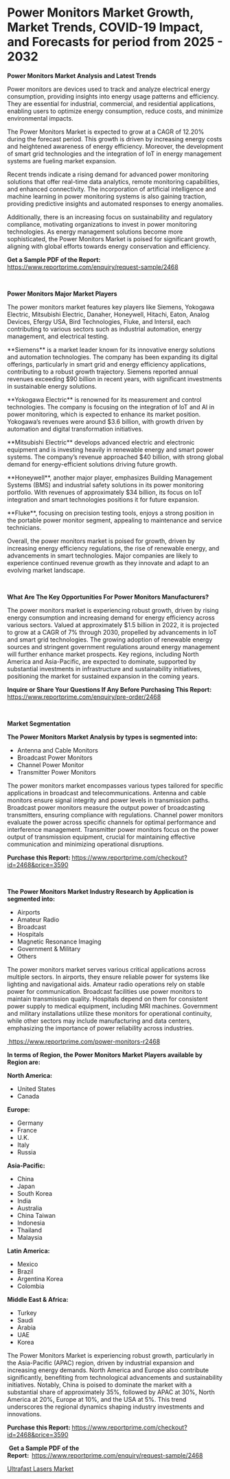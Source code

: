 <p><h1>Power Monitors Market Growth, Market Trends, COVID-19 Impact, and Forecasts for period from 2025 - 2032</h1></p><p><strong>Power Monitors Market Analysis and Latest Trends</strong></p>
<p><p>Power monitors are devices used to track and analyze electrical energy consumption, providing insights into energy usage patterns and efficiency. They are essential for industrial, commercial, and residential applications, enabling users to optimize energy consumption, reduce costs, and minimize environmental impacts. </p><p>The Power Monitors Market is expected to grow at a CAGR of 12.20% during the forecast period. This growth is driven by increasing energy costs and heightened awareness of energy efficiency. Moreover, the development of smart grid technologies and the integration of IoT in energy management systems are fueling market expansion. </p><p>Recent trends indicate a rising demand for advanced power monitoring solutions that offer real-time data analytics, remote monitoring capabilities, and enhanced connectivity. The incorporation of artificial intelligence and machine learning in power monitoring systems is also gaining traction, providing predictive insights and automated responses to energy anomalies. </p><p>Additionally, there is an increasing focus on sustainability and regulatory compliance, motivating organizations to invest in power monitoring technologies. As energy management solutions become more sophisticated, the Power Monitors Market is poised for significant growth, aligning with global efforts towards energy conservation and efficiency.</p></p>
<p><strong>Get a Sample PDF of the Report:&nbsp;</strong> <a href="https://www.reportprime.com/enquiry/request-sample/2468?utm_campaign=2269&utm_medium=2&utm_source=Github&utm_content=ia&utm_term=18032025&utm_id=power-monitors">https://www.reportprime.com/enquiry/request-sample/2468</a></p>
<p>&nbsp;</p>
<p><strong>Power Monitors Major Market Players</strong></p>
<p><p>The power monitors market features key players like Siemens, Yokogawa Electric, Mitsubishi Electric, Danaher, Honeywell, Hitachi, Eaton, Analog Devices, Efergy USA, Bird Technologies, Fluke, and Intersil, each contributing to various sectors such as industrial automation, energy management, and electrical testing.</p><p>**Siemens** is a market leader known for its innovative energy solutions and automation technologies. The company has been expanding its digital offerings, particularly in smart grid and energy efficiency applications, contributing to a robust growth trajectory. Siemens reported annual revenues exceeding $90 billion in recent years, with significant investments in sustainable energy solutions.</p><p>**Yokogawa Electric** is renowned for its measurement and control technologies. The company is focusing on the integration of IoT and AI in power monitoring, which is expected to enhance its market position. Yokogawa’s revenues were around $3.6 billion, with growth driven by automation and digital transformation initiatives.</p><p>**Mitsubishi Electric** develops advanced electric and electronic equipment and is investing heavily in renewable energy and smart power systems. The company’s revenue approached $40 billion, with strong global demand for energy-efficient solutions driving future growth.</p><p>**Honeywell**, another major player, emphasizes Building Management Systems (BMS) and industrial safety solutions in its power monitoring portfolio. With revenues of approximately $34 billion, its focus on IoT integration and smart technologies positions it for future expansion.</p><p>**Fluke**, focusing on precision testing tools, enjoys a strong position in the portable power monitor segment, appealing to maintenance and service technicians.</p><p>Overall, the power monitors market is poised for growth, driven by increasing energy efficiency regulations, the rise of renewable energy, and advancements in smart technologies. Major companies are likely to experience continued revenue growth as they innovate and adapt to an evolving market landscape.</p></p>
<p>&nbsp;</p>
<p><strong>What Are The Key Opportunities For Power Monitors Manufacturers?</strong></p>
<p><p>The power monitors market is experiencing robust growth, driven by rising energy consumption and increasing demand for energy efficiency across various sectors. Valued at approximately $1.5 billion in 2022, it is projected to grow at a CAGR of 7% through 2030, propelled by advancements in IoT and smart grid technologies. The growing adoption of renewable energy sources and stringent government regulations around energy management will further enhance market prospects. Key regions, including North America and Asia-Pacific, are expected to dominate, supported by substantial investments in infrastructure and sustainability initiatives, positioning the market for sustained expansion in the coming years.</p></p>
<p><strong>Inquire or Share Your Questions If Any Before Purchasing This Report:</strong> <a href="https://www.reportprime.com/enquiry/pre-order/2468?utm_campaign=2269&utm_medium=2&utm_source=Github&utm_content=ia&utm_term=18032025&utm_id=power-monitors">https://www.reportprime.com/enquiry/pre-order/2468</a></p>
<p>&nbsp;</p>
<p><strong>Market Segmentation</strong></p>
<p><strong>The Power Monitors Market Analysis by types is segmented into:</strong></p>
<p><ul><li>Antenna and Cable Monitors</li><li>Broadcast Power Monitors</li><li>Channel Power Monitor</li><li>Transmitter Power Monitors</li></ul></p>
<p><p>The power monitors market encompasses various types tailored for specific applications in broadcast and telecommunications. Antenna and cable monitors ensure signal integrity and power levels in transmission paths. Broadcast power monitors measure the output power of broadcasting transmitters, ensuring compliance with regulations. Channel power monitors evaluate the power across specific channels for optimal performance and interference management. Transmitter power monitors focus on the power output of transmission equipment, crucial for maintaining effective communication and minimizing operational disruptions.</p></p>
<p><strong>Purchase this Report:&nbsp;</strong><a href="https://www.reportprime.com/checkout?id=2468&price=3590&utm_campaign=2269&utm_medium=2&utm_source=Github&utm_content=ia&utm_term=18032025&utm_id=power-monitors">https://www.reportprime.com/checkout?id=2468&price=3590</a></p>
<p>&nbsp;</p>
<p><strong>The Power Monitors Market Industry Research by Application is segmented into:</strong></p>
<p><ul><li>Airports</li><li>Amateur Radio</li><li>Broadcast</li><li>Hospitals</li><li>Magnetic Resonance Imaging</li><li>Government & Military</li><li>Others</li></ul></p>
<p><p>The power monitors market serves various critical applications across multiple sectors. In airports, they ensure reliable power for systems like lighting and navigational aids. Amateur radio operations rely on stable power for communication. Broadcast facilities use power monitors to maintain transmission quality. Hospitals depend on them for consistent power supply to medical equipment, including MRI machines. Government and military installations utilize these monitors for operational continuity, while other sectors may include manufacturing and data centers, emphasizing the importance of power reliability across industries.</p></p>
<p><a href="https://www.reportprime.com/power-monitors-r2468?utm_campaign=2269&utm_medium=2&utm_source=Github&utm_content=ia&utm_term=18032025&utm_id=power-monitors">&nbsp;https://www.reportprime.com/power-monitors-r2468</a></p>
<p><strong>In terms of Region, the Power Monitors Market Players available by Region are:</strong></p>
<p>
    <p> <strong> North America: </strong>
        <ul>
            <li>United States</li>
            <li>Canada</li>
        </ul>
        </p> 
    <p> <strong> Europe: </strong>
        <ul>
            <li>Germany</li>
            <li>France</li>
            <li>U.K.</li>
            <li>Italy</li>
            <li>Russia</li>
        </ul>
        </p> 
    <p> <strong> Asia-Pacific: </strong>
        <ul>
            <li>China</li>
            <li>Japan</li>
            <li>South Korea</li>
            <li>India</li>
            <li>Australia</li>
            <li>China Taiwan</li>
            <li>Indonesia</li>
            <li>Thailand</li>
            <li>Malaysia</li>
        </ul>
        </p> 
    <p> <strong> Latin America: </strong>
        <ul>
            <li>Mexico</li>
            <li>Brazil</li>
            <li>Argentina Korea</li>
            <li>Colombia</li>
        </ul>
        </p> 
    <p> <strong> Middle East & Africa: </strong>
        <ul>
            <li>Turkey</li>
            <li>Saudi</li>
            <li>Arabia</li>
            <li>UAE</li>
            <li>Korea</li>
        </ul>
    </p>
    </p>
<p><p>The Power Monitors Market is experiencing robust growth, particularly in the Asia-Pacific (APAC) region, driven by industrial expansion and increasing energy demands. North America and Europe also contribute significantly, benefiting from technological advancements and sustainability initiatives. Notably, China is poised to dominate the market with a substantial share of approximately 35%, followed by APAC at 30%, North America at 20%, Europe at 10%, and the USA at 5%. This trend underscores the regional dynamics shaping industry investments and innovations.</p></p>
<p><strong>Purchase this Report: </strong><a href="https://www.reportprime.com/checkout?id=2468&price=3590&utm_campaign=2269&utm_medium=2&utm_source=Github&utm_content=ia&utm_term=18032025&utm_id=power-monitors">https://www.reportprime.com/checkout?id=2468&price=3590</a></p>
<p>&nbsp;<strong>Get a Sample PDF of the Report:&nbsp;&nbsp;</strong><a href="https://www.reportprime.com/enquiry/request-sample/2468?utm_campaign=2269&utm_medium=2&utm_source=Github&utm_content=ia&utm_term=18032025&utm_id=power-monitors">https://www.reportprime.com/enquiry/request-sample/2468</a></p>
<p><strong></strong></p>
<p><p><a href="https://github.com/cernkomlkawi/Market-Research-Report-List-1/blob/main/ultrafast-lasers-market.md?utm_campaign=2269&utm_medium=2&utm_source=Github&utm_content=ia&utm_term=18032025&utm_id=power-monitors">Ultrafast Lasers Market</a></p></p>